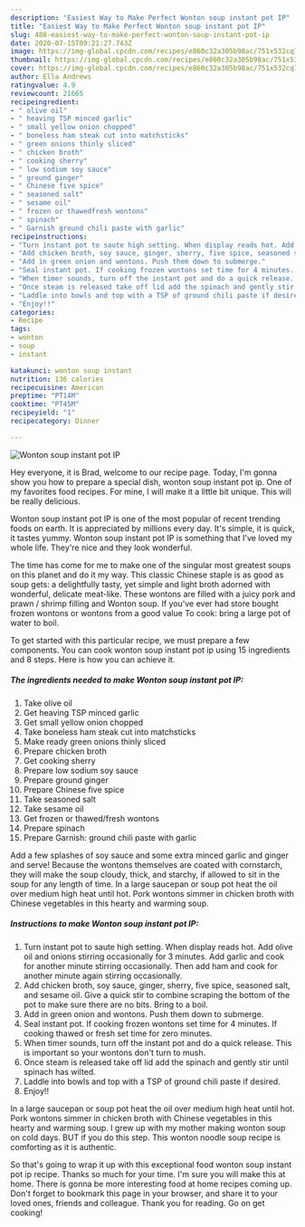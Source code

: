 ```yaml
---
description: "Easiest Way to Make Perfect Wonton soup instant pot IP"
title: "Easiest Way to Make Perfect Wonton soup instant pot IP"
slug: 488-easiest-way-to-make-perfect-wonton-soup-instant-pot-ip
date: 2020-07-15T09:21:27.743Z
image: https://img-global.cpcdn.com/recipes/e860c32a305b98ac/751x532cq70/wonton-soup-instant-pot-ip-recipe-main-photo.jpg
thumbnail: https://img-global.cpcdn.com/recipes/e860c32a305b98ac/751x532cq70/wonton-soup-instant-pot-ip-recipe-main-photo.jpg
cover: https://img-global.cpcdn.com/recipes/e860c32a305b98ac/751x532cq70/wonton-soup-instant-pot-ip-recipe-main-photo.jpg
author: Ella Andrews
ratingvalue: 4.9
reviewcount: 21665
recipeingredient:
- " olive oil"
- " heaving TSP minced garlic"
- " small yellow onion chopped"
- " boneless ham steak cut into matchsticks"
- " green onions thinly sliced"
- " chicken broth"
- " cooking sherry"
- " low sodium soy sauce"
- " ground ginger"
- " Chinese five spice"
- " seasoned salt"
- " sesame oil"
- " frozen or thawedfresh wontons"
- " spinach"
- " Garnish ground chili paste with garlic"
recipeinstructions:
- "Turn instant pot to saute high setting. When display reads hot. Add olive oil and onions stirring occasionally for 3 minutes. Add garlic and cook for another minute stirring occasionally. Then add ham and cook for another minute again stirring occasionally."
- "Add chicken broth, soy sauce, ginger, sherry, five spice, seasoned salt, and sesame oil. Give a quick stir to combine scraping the bottom of the pot to make sure there are no bits. Bring to a boil."
- "Add in green onion and wontons. Push them down to submerge."
- "Seal instant pot. If cooking frozen wontons set time for 4 minutes. If cooking thawed or fresh set time for zero minutes."
- "When timer sounds, turn off the instant pot and do a quick release. This is important so your wontons don&#39;t turn to mush."
- "Once steam is released take off lid add the spinach and gently stir until spinach has wilted."
- "Laddle into bowls and top with a TSP of ground chili paste if desired."
- "Enjoy!!"
categories:
- Recipe
tags:
- wonton
- soup
- instant

katakunci: wonton soup instant 
nutrition: 136 calories
recipecuisine: American
preptime: "PT14M"
cooktime: "PT45M"
recipeyield: "1"
recipecategory: Dinner

---
```



![Wonton soup instant pot IP](https://img-global.cpcdn.com/recipes/e860c32a305b98ac/751x532cq70/wonton-soup-instant-pot-ip-recipe-main-photo.jpg)

Hey everyone, it is Brad, welcome to our recipe page. Today, I'm gonna show you how to prepare a special dish, wonton soup instant pot ip. One of my favorites food recipes. For mine, I will make it a little bit unique. This will be really delicious.

Wonton soup instant pot IP is one of the most popular of recent trending foods on earth. It is appreciated by millions every day. It's simple, it is quick, it tastes yummy. Wonton soup instant pot IP is something that I've loved my whole life. They're nice and they look wonderful.

The time has come for me to make one of the singular most greatest soups on this planet and do it my way. This classic Chinese staple is as good as soup gets: a delightfully tasty, yet simple and light broth adorned with wonderful, delicate meat-like. These wontons are filled with a juicy pork and prawn / shrimp filling and Wonton soup. If you&#39;ve ever had store bought frozen wontons or wontons from a good value To cook: bring a large pot of water to boil.


To get started with this particular recipe, we must prepare a few components. You can cook wonton soup instant pot ip using 15 ingredients and 8 steps. Here is how you can achieve it.

<!--inarticleads1-->

##### The ingredients needed to make Wonton soup instant pot IP:

1. Take  olive oil
1. Get  heaving TSP minced garlic
1. Get  small yellow onion chopped
1. Take  boneless ham steak cut into matchsticks
1. Make ready  green onions thinly sliced
1. Prepare  chicken broth
1. Get  cooking sherry
1. Prepare  low sodium soy sauce
1. Prepare  ground ginger
1. Prepare  Chinese five spice
1. Take  seasoned salt
1. Take  sesame oil
1. Get  frozen or thawed/fresh wontons
1. Prepare  spinach
1. Prepare  Garnish: ground chili paste with garlic


Add a few splashes of soy sauce and some extra minced garlic and ginger and serve! Because the wontons themselves are coated with cornstarch, they will make the soup cloudy, thick, and starchy, if allowed to sit in the soup for any length of time. In a large saucepan or soup pot heat the oil over medium high heat until hot. Pork wontons simmer in chicken broth with Chinese vegetables in this hearty and warming soup. 

<!--inarticleads2-->

##### Instructions to make Wonton soup instant pot IP:

1. Turn instant pot to saute high setting. When display reads hot. Add olive oil and onions stirring occasionally for 3 minutes. Add garlic and cook for another minute stirring occasionally. Then add ham and cook for another minute again stirring occasionally.
1. Add chicken broth, soy sauce, ginger, sherry, five spice, seasoned salt, and sesame oil. Give a quick stir to combine scraping the bottom of the pot to make sure there are no bits. Bring to a boil.
1. Add in green onion and wontons. Push them down to submerge.
1. Seal instant pot. If cooking frozen wontons set time for 4 minutes. If cooking thawed or fresh set time for zero minutes.
1. When timer sounds, turn off the instant pot and do a quick release. This is important so your wontons don&#39;t turn to mush.
1. Once steam is released take off lid add the spinach and gently stir until spinach has wilted.
1. Laddle into bowls and top with a TSP of ground chili paste if desired.
1. Enjoy!!


In a large saucepan or soup pot heat the oil over medium high heat until hot. Pork wontons simmer in chicken broth with Chinese vegetables in this hearty and warming soup. I grew up with my mother making wonton soup on cold days. BUT if you do this step. This wonton noodle soup recipe is comforting as it is authentic. 

So that's going to wrap it up with this exceptional food wonton soup instant pot ip recipe. Thanks so much for your time. I'm sure you will make this at home. There is gonna be more interesting food at home recipes coming up. Don't forget to bookmark this page in your browser, and share it to your loved ones, friends and colleague. Thank you for reading. Go on get cooking!
